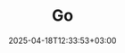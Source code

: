 ---
weight: 999
title: "Go"
description: ""
icon: "article"
date: "2025-04-18T12:33:53+03:00"
lastmod: "2025-04-18T12:33:53+03:00"
draft: false
toc: true
---